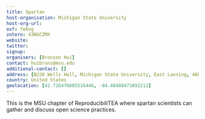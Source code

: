 ```yaml
---
title: Spartan
host-organisation: Michigan State University
host-org-url: 
osf: fe6vg
zotero: 43NGCZMX
website: 
twitter: 
signup: 
organisers: [Bronson Hui]
contact: huibrons@msu.edu
additional-contact: []
address: [B220 Wells Hall, Michigan State University, East Lansing, 48824 MI, USA]
country: United States
geolocation: [42.726476605516446, -84.48488473892212]
---
```


This is the MSU chapter of ReproducibiliTEA where spartan scientists can gather and discuss open science practices.
